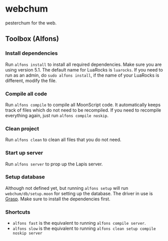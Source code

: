 # webchum

pesterchum for the web.

## Toolbox (Alfons)

### Install dependencies

Run `alfons install` to install all required dependencies. Make sure you are using version 5.1. The default name for LuaRocks is `luarocks`.
If you need to run as an admin, do `sudo alfons install`, if the name of your LuaRocks is different, modify the file.

### Compile all code

Run `alfons compile` to compile all MoonScript code. It automatically keeps track of files which do not need to be recompiled. If you need to recompile everything again, just run `alfons compile noskip`.

### Clean project

Run `alfons clean` to clean all files that you do not need.

### Start up server

Run `alfons server` to prop up the Lapis server.

### Setup database

Although not defined yet, but running `alfons setup` will run `webchum/db/setup.moon` for setting up the database. The driver in use is [Grasp](https://github.com/daelvn/grasp). Make sure to install the dependencies first.

### Shortcuts

- `alfons fast` is the equivalent to running `alfons compile server`.
- `alfons slow` is the equivalent to running `alfons clean setup compile noskip server`
